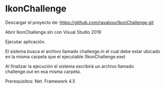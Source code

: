 # IkonChallenge

Descargar el proyecto de: https://github.com/ravalosv/IkonChallenge.git

Abrir IkonChallenge.sln con Visual Studio 2019

Ejecutar aplicación.

El sistema busca el archivo llamado challenge.in el cual debe estar ubicado en la misma carpeta que el ejecutable (IkonChallenge.exe)

Al finalizar la ejecución el sistema escribirá un archivo llamado challenge.out en esa misma carpeta.


Prerequisitos: Net. Framework 4.5
